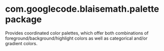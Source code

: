 # com.googlecode.blaisemath.palette package

Provides coordinated color palettes, which offer both combinations of
foreground/background/highlight colors as well as categorical and/or
gradient colors.